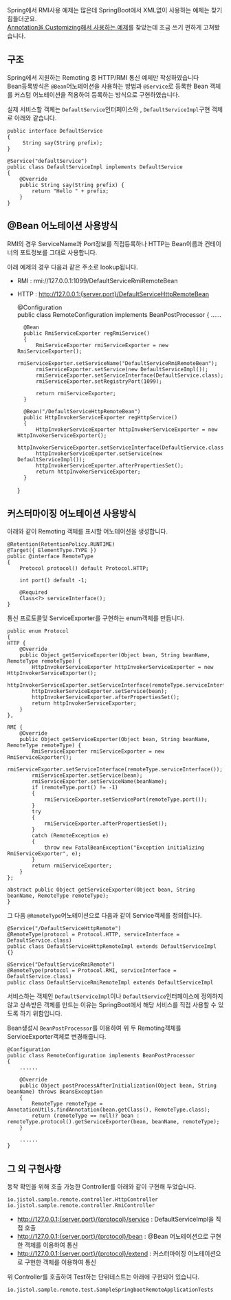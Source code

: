 Spring에서 RMI사용 예제는 많은데 SpringBoot에서 XML없이 사용하는 예제는 찾기 힘들더군요.   
[Annotation을 Customizing해서 사용하는 예제](https://earldouglas.com/posts/spring-remoting-annotation.html)를 찾았는데 조금 쓰기 편하게 고쳐봤습니다.   

구조
----
Spring에서 지원하는 Remoting 중 HTTP/RMI 통신 예제만 작성하였습니다    
Bean등록방식은 `@Bean`어노테이션을 사용하는 방법과 `@Service`로 등록한 Bean 객체를 커스텀 어노테이션을 적용하여 등록하는 방식으로 구현하였습니다.


실제 서비스할 객체는 `DefaultService`인터페이스와 , `DefaultServiceImpl`구현 객체로 아래와 같습니다.


    public interface DefaultService
    {
         String say(String prefix);
    }

    @Service("defaultService")
    public class DefaultServiceImpl implements DefaultService
    {
        @Override
        public String say(String prefix) {
            return "Hello " + prefix;
        }
    }




@Bean 어노테이션 사용방식
----
RMI의 경우 ServiceName과 Port정보를 직접등록하나 HTTP는 Bean이름과 컨테이너의 포트정보를 그대로 사용합니다.

아래 예제의 경우 다음과 같은 주소로 lookup됩니다.

- RMI : rmi://127.0.0.1:1099/DefaultServiceRmiRemoteBean
- HTTP : http://127.0.0.1:{server.port}/DefaultServiceHttpRemoteBean    



    @Configuration     
    public class RemoteConfiguration implements BeanPostProcessor
    {
        ......

        @Bean
        public RmiServiceExporter regRmiService()
        {
            RmiServiceExporter rmiServiceExporter = new RmiServiceExporter();
            rmiServiceExporter.setServiceName("DefaultServiceRmiRemoteBean");
            rmiServiceExporter.setService(new DefaultServiceImpl());
            rmiServiceExporter.setServiceInterface(DefaultService.class);
            rmiServiceExporter.setRegistryPort(1099);

            return rmiServiceExporter;
        }

        @Bean("/DefaultServiceHttpRemoteBean")
        public HttpInvokerServiceExporter regHttpService()
        {
            HttpInvokerServiceExporter httpInvokerServiceExporter = new HttpInvokerServiceExporter();
            httpInvokerServiceExporter.setServiceInterface(DefaultService.class);
            httpInvokerServiceExporter.setService(new DefaultServiceImpl());
            httpInvokerServiceExporter.afterPropertiesSet();
            return httpInvokerServiceExporter;
        }
    }



커스터마이징 어노테이션 사용방식
----
아래와 같이 Remoting 객체를 표시할 어노테이션을 생성합니다.



    @Retention(RetentionPolicy.RUNTIME)
    @Target({ ElementType.TYPE })
    public @interface RemoteType
    {
        Protocol protocol() default Protocol.HTTP;

        int port() default -1;

        @Required
        Class<?> serviceInterface();
    }



통신 프로토콜및 ServiceExporter를 구현하는 enum객체를 만듭니다.



    public enum Protocol
    {
    HTTP {
        @Override
        public Object getServiceExporter(Object bean, String beanName, RemoteType remoteType) {
            HttpInvokerServiceExporter httpInvokerServiceExporter = new HttpInvokerServiceExporter();
            httpInvokerServiceExporter.setServiceInterface(remoteType.serviceInterface());
            httpInvokerServiceExporter.setService(bean);
            httpInvokerServiceExporter.afterPropertiesSet();
            return httpInvokerServiceExporter;
        }
    },

    RMI {
        @Override
        public Object getServiceExporter(Object bean, String beanName, RemoteType remoteType) {
            RmiServiceExporter rmiServiceExporter = new RmiServiceExporter();
            rmiServiceExporter.setServiceInterface(remoteType.serviceInterface());
            rmiServiceExporter.setService(bean);
            rmiServiceExporter.setServiceName(beanName);
            if (remoteType.port() != -1)
            {
                rmiServiceExporter.setServicePort(remoteType.port());
            }
            try
            {
                rmiServiceExporter.afterPropertiesSet();
            }
            catch (RemoteException e)
            {
                throw new FatalBeanException("Exception initializing RmiServiceExporter", e);
            }
            return rmiServiceExporter;
        }
    };

    abstract public Object getServiceExporter(Object bean, String beanName, RemoteType remoteType);
    }



그 다음 `@RemoteType`어노테이션으로 다음과 같이 Service객체를 정의합니다.


    @Service("/DefaultServiceHttpRemote")
    @RemoteType(protocol = Protocol.HTTP, serviceInterface = DefaultService.class)
    public class DefaultServiceHttpRemoteImpl extends DefaultServiceImpl {}

    @Service("DefaultServiceRmiRemote")
    @RemoteType(protocol = Protocol.RMI, serviceInterface = DefaultService.class)
    public class DefaultServiceRmiRemoteImpl extends DefaultServiceImpl


서비스하는 객체인 `DefaultServiceImpl`이나 `DefaultService`인터페이스에 정의하지 않고 상속받은 객체를 만드는 이유는 SpringBoot에서 해당 서비스를 직접 사용할 수 있도록 하기 위함입니다.

Bean생성시 `BeanPostProcessor`를 이용하여 위 두 Remoting객체를 ServiceExporter객체로 변경해줍니다.    


    @Configuration
    public class RemoteConfiguration implements BeanPostProcessor
    {
        ......

        @Override
        public Object postProcessAfterInitialization(Object bean, String beanName) throws BeansException
        {
            RemoteType remoteType = AnnotationUtils.findAnnotation(bean.getClass(), RemoteType.class);
            return (remoteType == null)? bean : remoteType.protocol().getServiceExporter(bean, beanName, remoteType);
        }

        ......
    }


그 외 구현사항
----
동작 확인을 위해 호출 가능한 Controller를 아래와 같이 구현해 두었습니다.

`io.jistol.sample.remote.controller.HttpController`    
`io.jistol.sample.remote.controller.RmiController`
- http://127.0.0.1:{server.port}/{protocol}/service : DefaultServiceImpl을 직접 호출
- http://127.0.0.1:{server.port}/{protocol}/bean : @Bean 어노테이션으로 구현한 객체를 이용하여 통신
- http://127.0.0.1:{server.port}/{protocol}/extend : 커스터마이징 어노테이션으로 구현한 객체를 이용하여 통신

위 Controller를 호출하여 Test하는 단위테스트는 아래에 구현되어 있습니다.

`io.jistol.sample.remote.test.SampleSpringbootRemoteApplicationTests`
